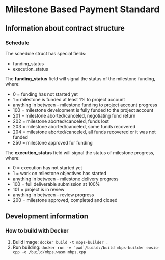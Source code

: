 # Milestone Based Payment Standard

## Information about contract structure

### Schedule

The schedule struct has special fields:

* funding_status
* execution_status

The **funding_status** field will signal the status of the milestone funding, where:

* 0 = funding has not started yet
* 1 = milestone is funded at least 1% to project account
* anything in between - milestone funding to project account progress
* 100 = milestone development is fully funded to the project account
* 201 = milestone aborted/canceled, negotiating fund return
* 202 = milestone aborted/canceled, funds lost
* 203 = milestone aborted/canceled, some funds recovered
* 204 = milestone aborted/canceled, all funds recovered or it was not funded
* 250 = milestone approved for funding

The **execution_status** field will signal the status of milestone progress, where:

* 0 = execution has not started yet
* 1 = work on milestone objectives has started
* anything in between - milestone delivery progress
* 100 = full deliverable submission at 100%
* 101 = project is in review
* anything in between - review progress
* 200 = milestone approved, completed and closed

## Development information

### How to build with Docker

1. Build image: `docker build -t mbps-builder .`
2. Run building: ``docker run -v `pwd`/build:/build mbps-builder eosio-cpp -o /build/mbps.wasm mbps.cpp``
